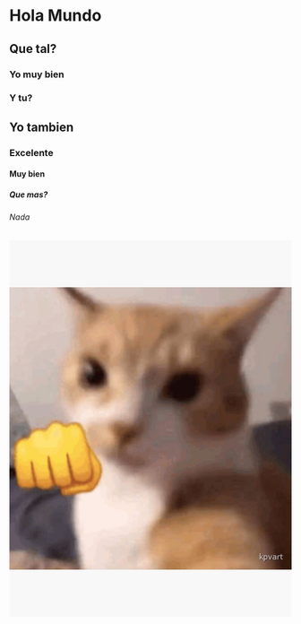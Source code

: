 # Hola Mundo

## Que tal?

### Yo muy bien

### Y tu?

## Yo tambien 

### Excelente

#### Muy bien

##### Que mas?

###### Nada

![gm.jpg](img/gm.jpg)